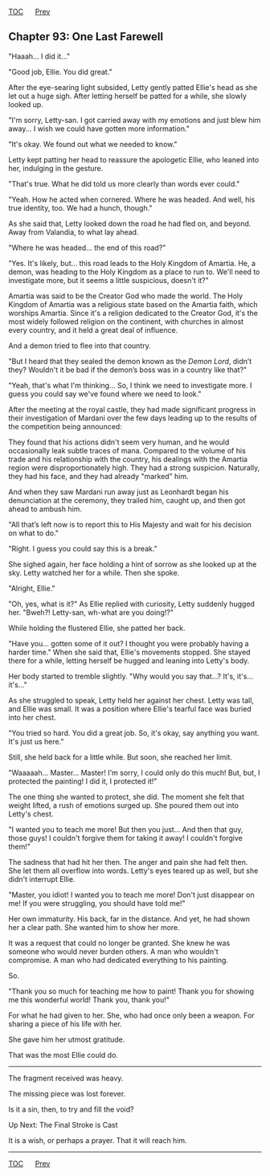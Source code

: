 [TOC](../readme.md)&nbsp;&nbsp;&nbsp;&nbsp;&nbsp;&nbsp;[Prev](index_split_068.md)&nbsp;&nbsp;&nbsp;&nbsp;&nbsp;&nbsp;



## Chapter 93: One Last Farewell

"Haaah... I did it..."

"Good job, Ellie. You did great."

After the eye-searing light subsided, Letty gently patted Ellie's head
as she let out a huge sigh. After letting herself be patted for a while,
she slowly looked up.

"I'm sorry, Letty-san. I got carried away with my emotions and just blew
him away... I wish we could have gotten more information."

"It's okay. We found out what we needed to know."

Letty kept patting her head to reassure the apologetic Ellie, who leaned
into her, indulging in the gesture.

"That's true. What he did told us more clearly than words ever could."

"Yeah. How he acted when cornered. Where he was headed. And well, his
true identity, too. We had a hunch, though."

As she said that, Letty looked down the road he had fled on, and beyond.
Away from Valandia, to what lay ahead.

"Where he was headed... the end of this road?"

"Yes. It's likely, but... this road leads to the Holy Kingdom of
Amartia. He, a demon, was heading to the Holy Kingdom as a place to run
to. We'll need to investigate more, but it seems a little suspicious,
doesn't it?"

Amartia was said to be the Creator God who made the world. The Holy
Kingdom of Amartia was a religious state based on the Amartia faith,
which worships Amartia. Since it's a religion dedicated to the Creator
God, it's the most widely followed religion on the continent, with
churches in almost every country, and it held a great deal of influence.

And a demon tried to flee into that country.

"But I heard that they sealed the demon known as the *Demon Lord*,
didn’t they? Wouldn't it be bad if the demon’s boss was in a country
like that?"

"Yeah, that's what I'm thinking... So, I think we need to investigate
more. I guess you could say we've found where we need to look."

After the meeting at the royal castle, they had made significant
progress in their investigation of Mardani over the few days leading up
to the results of the competition being announced:

They found that his actions didn't seem very human, and he would
occasionally leak subtle traces of mana. Compared to the volume of his
trade and his relationship with the country, his dealings with the
Amartia region were disproportionately high. They had a strong
suspicion. Naturally, they had his face, and they had already "marked"
him.

And when they saw Mardani run away just as Leonhardt began his
denunciation at the ceremony, they trailed him, caught up, and then got
ahead to ambush him.

"All that’s left now is to report this to His Majesty and wait for his
decision on what to do."

"Right. I guess you could say this is a break."

She sighed again, her face holding a hint of sorrow as she looked up at
the sky. Letty watched her for a while. Then she spoke.

"Alright, Ellie."

"Oh, yes, what is it?" As Ellie replied with curiosity, Letty suddenly
hugged her. "Bweh?! Letty-san, wh-what are you doing!?"

While holding the flustered Ellie, she patted her back.

"Have you... gotten some of it out? I thought you were probably having a
harder time." When she said that, Ellie's movements stopped. She stayed
there for a while, letting herself be hugged and leaning into Letty's
body.

Her body started to tremble slightly. "Why would you say that...? It's,
it's... it's..."

As she struggled to speak, Letty held her against her chest. Letty was
tall, and Ellie was small. It was a position where Ellie's tearful face
was buried into her chest.

"You tried so hard. You did a great job. So, it's okay, say anything you
want. It's just us here."

Still, she held back for a little while. But soon, she reached her
limit.

"Waaaaah... Master... Master! I'm sorry, I could only do this much! But,
but, I protected the painting! I did it, I protected it!"

The one thing she wanted to protect, she did. The moment she felt that
weight lifted, a rush of emotions surged up. She poured them out into
Letty's chest.

"I wanted you to teach me more! But then you just... And then that guy,
those guys! I couldn't forgive them for taking it away! I couldn't
forgive them!"

The sadness that had hit her then. The anger and pain she had felt then.
She let them all overflow into words. Letty's eyes teared up as well,
but she didn't interrupt Ellie.

"Master, you idiot! I wanted you to teach me more! Don't just disappear
on me! If you were struggling, you should have told me!"

Her own immaturity. His back, far in the distance. And yet, he had shown
her a clear path. She wanted him to show her more.

It was a request that could no longer be granted. She knew he was
someone who would never burden others. A man who wouldn't compromise. A
man who had dedicated everything to his painting.

So.

"Thank you so much for teaching me how to paint! Thank you for showing
me this wonderful world! Thank you, thank you!"

For what he had given to her. She, who had once only been a weapon. For
sharing a piece of his life with her.

She gave him her utmost gratitude.

That was the most Ellie could do.

------------------------------------------------------------------------

The fragment received was heavy.

The missing piece was lost forever.

Is it a sin, then, to try and fill the void?

Up Next: The Final Stroke is Cast

It is a wish, or perhaps a prayer. That it will reach him.


---
[TOC](../readme.md)&nbsp;&nbsp;&nbsp;&nbsp;&nbsp;&nbsp;[Prev](index_split_068.md)&nbsp;&nbsp;&nbsp;&nbsp;&nbsp;&nbsp;

